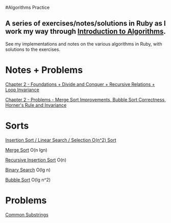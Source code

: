 #Algorithms Practice

## A series of exercises/notes/solutions in Ruby as I work my way through [Introduction to Algorithms][algorithms].
See my implementations and notes on the various algorithms in Ruby, with solutions to the exercises.

Notes + Problems
==

[Chapter 2 - Foundations + Divide and Conquer + Recursive Relations + Loop Invariance][chapter2]

[Chapter 2 - Problems - Merge Sort Improvements, Bubble Sort Correctness, Horner's Rule and Invariance][problems]

Sorts
==
[Insertion Sort / Linear Search / Selection O(n^2) Sort][insertion-sort-linear-search]

[Merge Sort][mergesort] O(n lgn)

[Recursive Insertion Sort][insertion-sort-recursion] O(n)

[Binary Search][binary-search] O(lg n)

[Bubble Sort][bubble-sort] O(lg n^2)


Problems
==
[Common Substrings][commonsubst]










[commonsubst]: ./practice_problems/common_substr.rb
[bubble-sort]: ./ch2/bubble_sort.rb
[problems]: ./ch2/problems.txt
[binary-search]: ./ch2/binary_search.rb
[insertion-sort-recursion]: ./ch2/recurs_ins_sort.rb
[mergesort]: ./ch2/merge_sort.rb
[divide and conquer]: ./ch2/divideandconquer.txt

[algorithms]: http://www.amazon.com/Introduction-Algorithms-3rd-Thomas-Cormen/dp/0262033844/ref=sr_1_2?ie=UTF8&qid=1422754780&sr=8-2&keywords=algorithms

[chapter2]: ./ch2/chapter2cormen.txt


[insertion-sort-linear-search]: ./ch2/ch2Problems.rb

